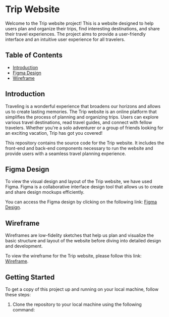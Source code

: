 # Trip Website

Welcome to the Trip website project! This is a website designed to help users plan and organize their trips, find interesting destinations, and share their travel experiences. The project aims to provide a user-friendly interface and an intuitive user experience for all travelers.

## Table of Contents

- [Introduction](#introduction)
- [Figma Design](#figma-design)
- [Wireframe](#wireframe)

## Introduction

Traveling is a wonderful experience that broadens our horizons and allows us to create lasting memories. The Trip website is an online platform that simplifies the process of planning and organizing trips. Users can explore various travel destinations, read travel guides, and connect with fellow travelers. Whether you're a solo adventurer or a group of friends looking for an exciting vacation, Trip has got you covered!

This repository contains the source code for the Trip website. It includes the front-end and back-end components necessary to run the website and provide users with a seamless travel planning experience.

## Figma Design

To view the visual design and layout of the Trip website, we have used Figma. Figma is a collaborative interface design tool that allows us to create and share design mockups efficiently.

You can access the Figma design by clicking on the following link: [Figma Design](<FIGMA_LINK>).

## Wireframe

Wireframes are low-fidelity sketches that help us plan and visualize the basic structure and layout of the website before diving into detailed design and development.

To view the wireframe for the Trip website, please follow this link: [Wireframe](https://app.moqups.com/N81fXfQiVZjieegn1WMwSUCJt6xZj633/edit/page/ad64222d5).

## Getting Started

To get a copy of this project up and running on your local machine, follow these steps:

1. Clone the repository to your local machine using the following command:


